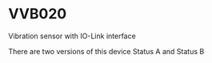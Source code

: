 # VVB020

Vibration sensor with IO-Link interface

There are two versions of this device Status A and Status B

